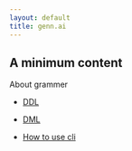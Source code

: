 ```yaml
---
layout: default
title: genn.ai
---
```


## A minimum content

About grammer
* [DDL](ddl.html)
* [DML](dml.html)

* [How to use cli](cli.html)
